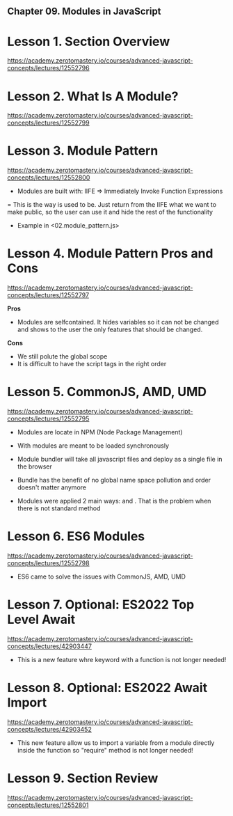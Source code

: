 ## Chapter 09. Modules in JavaScript

# Lesson 1. Section Overview

https://academy.zerotomastery.io/courses/advanced-javascript-concepts/lectures/12552796

# Lesson 2. What Is A Module?

https://academy.zerotomastery.io/courses/advanced-javascript-concepts/lectures/12552799

# Lesson 3. Module Pattern

https://academy.zerotomastery.io/courses/advanced-javascript-concepts/lectures/12552800

- Modules are built with: IIFE => Immediately Invoke Function Expressions

= This is the way is used to be. Just return from the IIFE what we want to make public, so the user can use it and hide the rest of the functionality

- Example in <02.module_pattern.js>

# Lesson 4. Module Pattern Pros and Cons

https://academy.zerotomastery.io/courses/advanced-javascript-concepts/lectures/12552797

**Pros**

- Modules are selfcontained. It hides variables so it can not be changed and shows to the user the only features that should be changed.

**Cons**

- We still polute the global scope
- It is difficult to have the script tags in the right order

# Lesson 5. CommonJS, AMD, UMD

https://academy.zerotomastery.io/courses/advanced-javascript-concepts/lectures/12552795

- Modules are locate in NPM (Node Package Management)
- With <CommonJS> modules are meant to be loaded synchronously
- Module bundler will take all javascript files and deploy as a single file in the browser
- Bundle has the benefit of no global name space pollution and order doesn't matter anymore

- Modules were applied 2 main ways: <CommonJS> and <AMD>. That is the problem when there is not standard method

# Lesson 6. ES6 Modules

https://academy.zerotomastery.io/courses/advanced-javascript-concepts/lectures/12552798

- ES6 came to solve the issues with CommonJS, AMD, UMD

# Lesson 7. Optional: ES2022 Top Level Await

https://academy.zerotomastery.io/courses/advanced-javascript-concepts/lectures/42903447

- This is a new feature whre <async> keyword with a function is not longer needed!

# Lesson 8. Optional: ES2022 Await Import

https://academy.zerotomastery.io/courses/advanced-javascript-concepts/lectures/42903452

- This new feature allow us to import a variable from a module directly inside the function so "require" method is not longer needed!

# Lesson 9. Section Review

https://academy.zerotomastery.io/courses/advanced-javascript-concepts/lectures/12552801
